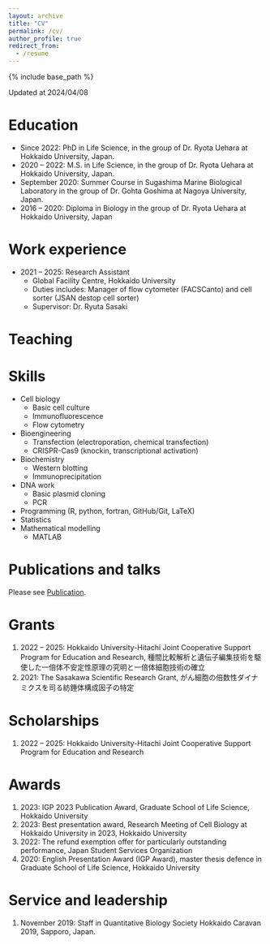 ```yaml
---
layout: archive
title: "CV"
permalink: /cv/
author_profile: true
redirect_from:
  - /resume
---
```


{% include base_path %}

Updated at 2024/04/08

Education
======
- Since 2022: PhD in Life Science, in the group of Dr. Ryota Uehara at Hokkaido University, Japan.
- 2020 – 2022: M.S. in Life Science, in the group of Dr. Ryota Uehara at Hokkaido University, Japan.
- September 2020: Summer Course in Sugashima Marine Biological Laboratory in the group of Dr. Gohta Goshima at Nagoya University, Japan.
- 2016 – 2020: Diploma in Biology in the group of Dr. Ryota Uehara at Hokkaido University, Japan

Work experience
======
- 2021 – 2025: Research Assistant
  - Global Facility Centre, Hokkaido University
  - Duties includes: Manager of flow cytometer (FACSCanto) and cell sorter (JSAN destop cell sorter)
  - Supervisor: Dr. Ryuta Sasaki

Teaching
======
 
Skills
======
- Cell biology
    - Basic cell culture
    - Immunofluorescence
    - Flow cytometry
- Bioengineering
    - Transfection (electroporation, chemical transfection)
    - CRISPR-Cas9 (knockin, transcriptional activation)
- Biochemistry
    - Western blotting
    - Immunoprecipitation
- DNA work
    - Basic plasmid cloning
    - PCR
- Programming (R, python, fortran, GitHub/Git, LaTeX)
- Statistics
- Mathematical modelling
    - MATLAB

Publications and talks
======
Please see [Publication](/publications/).

Grants
======
1. 2022 – 2025: Hokkaido University-Hitachi Joint Cooperative Support Program for Education and Research, 種間比較解析と遺伝子編集技術を駆使した一倍体不安定性原理の究明と一倍体細胞技術の確立
1. 2021: The Sasakawa Scientific Research Grant, がん細胞の倍数性ダイナミクスを司る紡錘体構成因子の特定

Scholarships
======
1. 2022 – 2025: Hokkaido University-Hitachi Joint Cooperative Support Program for Education and Research

Awards
======
1. 2023: IGP 2023 Publication Award, Graduate School of Life Science, Hokkaido University
1. 2023: Best presentation award, Research Meeting of Cell Biology at Hokkaido University in 2023, Hokkaido University
1. 2022: The refund exemption offer for particularly outstanding performance, Japan Student Services Organization
1. 2020: English Presentation Award (IGP Award), master thesis defence in Graduate School of Life Science, Hokkaido University
  
Service and leadership
======
1. November 2019: Staff in Quantitative Biology Society Hokkaido Caravan 2019, Sapporo, Japan.
